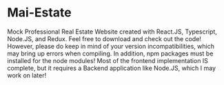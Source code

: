 # Mai-Estate
Mock Professional Real Estate Website created with React.JS, Typescript, Node.JS, and Redux. Feel free to download and check out the code! However, please do keep in mind of your version incompatibilities, which may bring up errors when compiling. In addition, npm packages must be installed for the node modules! Most of the frontend implementation IS complete, but it requires a Backend application like Node.JS, which I may work on later!
